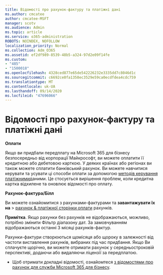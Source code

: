 ```yaml
---
title: Відомості про рахунок-фактуру та платіжні дані
ms.author: cmcatee
author: cmcatee-MSFT
manager: scotv
ms.audience: Admin
ms.topic: article
ms.service: o365-administration
ROBOTS: NOINDEX, NOFOLLOW
localization_priority: Normal
ms.collection: Adm_O365
ms.assetid: ef2df989-8539-48b5-a324-97d2e09f14fe
ms.custom:
- "485"
- "1500018"
ms.openlocfilehash: 4328ced877e65de542226232e3335dd7c8046d1c
ms.sourcegitcommit: c6692ce0fa1358ec3529e59ca0ecdfdea4cdc759
ms.translationtype: MT
ms.contentlocale: uk-UA
ms.lasthandoff: 09/14/2020
ms.locfileid: "47696066"
---
```

# <a name="invoice-and-payment-information"></a>Відомості про рахунок-фактуру та платіжні дані

**Оплати**

Якщо ви придбали передплату на Microsoft 365 для бізнесу безпосередньо від корпорації Майкрософт, ви можете оплатити її кредитною або дебетовою карткою.  У деяких країнах або регіонах ви також можете сплатити банківський рахунок.  Ви можете навчитися керувати та усувати ці способи оплати за допомогою [методів керування платіжними](https://docs.microsoft.com/microsoft-365/commerce/billing-and-payments/manage-payment-methods)даними. Це стосується вирішення проблем, коли кредитна картка відхилене та оновлює відомості про оплату.

**Рахунок-фактура/Білл**

Ви можете ознайомитися з рахунками-фактурами та **завантажувати їх на**  >  [рахунок & платіжної сторінки оплати](https://go.microsoft.com/fwlink/p/?linkid=848039) рахунків.  

**Примітка**. Якщо рахунки без рахунків не відображаються, можливо, потрібно змінити Фільтр діапазону дат.  За замовчуванням відображаються останні 3 місяці рахунків-фактур.

Рахунки-фактури створюються щомісяця або щороку в залежності від частоти виставлення рахунків, вибраних під час придбання.  Якщо Ви сплачуєте щорічно, ви можете отримати рахунок у середньостроковій перспективі, додаючи або видаляючи ліцензії за передплатою.

- Щоб отримати докладні відомості, ознайомтеся [з відомостями про рахунок для служби Microsoft 365 для бізнесу](https://docs.microsoft.com/microsoft-365/commerce/billing-and-payments/understand-your-invoice2).